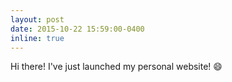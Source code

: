 ```yaml
---
layout: post
date: 2015-10-22 15:59:00-0400
inline: true
---
```


Hi there! I've just launched my personal website! :smile:
